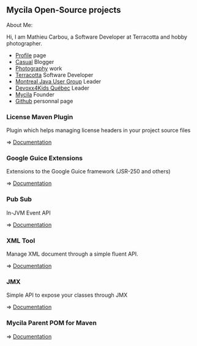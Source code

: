 ## Mycila Open-Source projects ##

About Me:

Hi, I am Mathieu Carbou, a Software Developer at Terracotta and hobby photographer.

* <a href="https://www.linkedin.com/in/mathieucarbou/" target="_blank">Profile</a> page
* <a href="http://blog.mathieu.carbou.me" target="_blank">Casual</a> Blogger
* <a href="http://www.mathieu.photography" target="_blank">Photography</a> work
* <a href="http://terracotta.org" target="_blank">Terracotta</a> Software Developer
* <a href="http://montreal-jug.org" target="_blank">Montreal Java User Group</a> Leader
* <a href="http://www.devoxx4kids.org/quebec/" target="_blank">Devoxx4Kids Québec</a> Leader
* <a href="http://mycila.com" target="_blank">Mycila</a> Founder
* <a href="https://github.com/mathieucarbou/" target="_blank">Github</a> personnal page

### License Maven Plugin ###

Plugin which helps managing license headers in your project source files

=> [Documentation](http://code.mycila.com/license-maven-plugin)


### Google Guice Extensions ###

Extensions to the Google Guice framework (JSR-250 and others)

=> [Documentation](http://code.mycila.com/guice)


### Pub Sub ###

In-JVM Event API

=> [Documentation](http://code.mycila.com/pubsub)


### XML Tool ###

Manage XML document through a simple fluent API.

=> [Documentation](http://code.mycila.com/xmltool)


### JMX ###

Simple API to expose your classes through JMX

=> [Documentation](http://code.mycila.com/jmx)


### Mycila Parent POM for Maven ###

=> [Documentation](http://code.mycila.com/pom)
